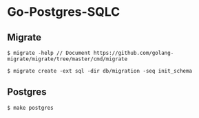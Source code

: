 # Go-Postgres-SQLC

## Migrate

```
$ migrate -help // Document https://github.com/golang-migrate/migrate/tree/master/cmd/migrate

$ migrate create -ext sql -dir db/migration -seq init_schema
```

## Postgres

```
$ make postgres
```

